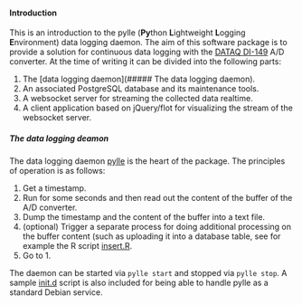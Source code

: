 #### Introduction

This is an introduction to the pylle (**Py**thon **L**ightweight **L**ogging **E**nvironment) data logging daemon. The aim of this software package is to provide a solution for continuous data logging with the [DATAQ DI-149](http://www.dataq.com/products/di-149/) A/D converter. At the time of writing it can be divided into the following parts:

1. The [data logging daemon](##### The data logging daemon).
2. An associated PostgreSQL database and its maintenance tools.
3. A websocket server for streaming the collected data realtime.
4. A client application based on jQuery/flot for visualizing the stream of the websocket server.

##### The data logging deamon

The data logging daemon [pylle](../pylle) is the heart of the package. The principles of operation is as follows:

1. Get a timestamp.
2. Run for some seconds and then read out the content of the buffer of the A/D converter.
3. Dump the timestamp and the content of the buffer into a text file.
4. (optional) Trigger a separate process for doing additional processing on the buffer content (such as uploading it into a database table, see for example the R script [insert.R](../insert.R).
5. Go to 1.

The daemon can be started via
```pylle start```
and stopped via
```pylle stop```. A sample [init.d](../pylle.initd) script is also included for being able to handle pylle as a standard Debian service.




